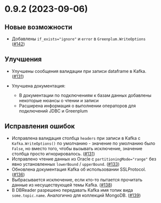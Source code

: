 # 0.9.2 (2023-09-06)

## Новые возможности

- Добавлены `if_exists="ignore"` и `error` в `Greenplum.WriteOptions` ([#142](https://github.com/MobileTeleSystems/onetl/pull/142))

## Улучшения

- Улучшены сообщения валидации при записи dataframe в Kafka. ([#131](https://github.com/MobileTeleSystems/onetl/pull/131))

- Улучшена документация:

  - В документации по подключениям к базам данных добавлены некоторые нюансы о чтении и записи
  - Расширена информация о выполнении операторов для подключений JDBC и Greenplum

## Исправления ошибок

- Исправлена валидация столбца `headers` при записи в Kafka с `Kafka.WriteOptions()` по умолчанию - значение по умолчанию было `False`,
  но вместо того, чтобы вызывать исключение, значение столбца просто игнорировалось. ([#131](https://github.com/MobileTeleSystems/onetl/pull/131))
- Исправлено чтение данных из Oracle с `partitioningMode="range"` без явно установленных `lowerBound` / `upperBound`. ([#133](https://github.com/MobileTeleSystems/onetl/pull/133))
- Обновлена документация Kafka об использовании SSLProtocol. ([#136](https://github.com/MobileTeleSystems/onetl/pull/136))
- Выбрасывается исключение, если кто-то пытается прочитать данные из несуществующей темы Kafka. ([#138](https://github.com/MobileTeleSystems/onetl/pull/138))
- В DBReader разрешено передавать Kafka имя топик вида `some.topic.name`. Аналогично для коллекций MongoDB. ([#139](https://github.com/MobileTeleSystems/onetl/pull/139))
